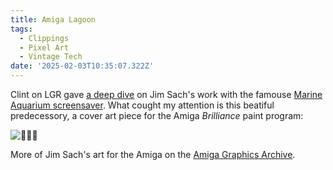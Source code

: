 ```yaml
---
title: Amiga Lagoon
tags:
  - Clippings
  - Pixel Art
  - Vintage Tech
date: '2025-02-03T10:35:07.322Z'
---
```


Clint on LGR gave [a deep dive](https://www.youtube.com/watch?v=PprsZgA-kxs&ab_channel=LGR) on Jim Sach's work with the famouse [Marine Aquarium screensaver](https://www.serenescreen.com/v2/about.html). What cought my attention is this beatiful predecessory, a cover art piece for the Amiga _Brilliance_ paint program:

![💾🦩🌴](http://res.cloudinary.com/cpadilla/image/upload/v1737593759/chrisdpadilla/blog/images/jidtzd8rkyuqc8bzc1am.jpg)

More of Jim Sach's art for the Amiga on the [Amiga Graphics Archive](https://amiga.lychesis.net/artists/JimSachs.html).
